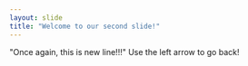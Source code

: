 ```yaml
---
layout: slide
title: "Welcome to our second slide!"
---
```

"Once again, this is new line!!!"
Use the left arrow to go back!
